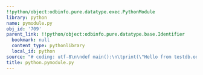 ```yaml
---
!!python/object:odbinfo.pure.datatype.exec.PythonModule
library: python
name: pymodule.py
obj_id: '709'
parent_link: !!python/object:odbinfo.pure.datatype.base.Identifier
  bookmark: null
  content_type: pythonlibrary
  local_id: python
source: "# coding: utf-8\n\ndef main():\n\tprint(\"Hello from testdb.odb\")\n\n\n"
title: python.pymodule.py
---
```

